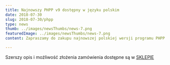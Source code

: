 ```yaml
---
title: Najnowszy PHPP v9 dostępny w języku polskim
date: 2018-07-30
slug: 2018-07-30/phpp
type: news
thumb: ../images/newsThumbs/news-7.png
featuredImage: ../images/newsThumbs/news-7.png
content: Zapraszamy do zakupu najnowszej polskiej wersji programu PHPP w wersji 9.  Ogólnoświatowa przydatność, wiele nowych funkcji, ułatwiona obsługa, aktualizacja parametrów,  współpraca ze sketchupem, kompatybilność oraz dostosowanie do dyrektyw unijnych oraz nZEB  to główne zalety nowego programu.

---
```

Szerszy opis i możliwość złożenia zamówienia dostępne są w <a href="https://passivhaus.onrender.com/sklep/" target="_blank">SKLEPIE</a>

